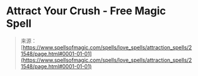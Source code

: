 <!--yml
category: 未分类
date: 2024-06-12 19:05:09
-->

# Attract Your Crush - Free Magic Spell

> 来源：[https://www.spellsofmagic.com/spells/love_spells/attraction_spells/21548/page.html#0001-01-01](https://www.spellsofmagic.com/spells/love_spells/attraction_spells/21548/page.html#0001-01-01)